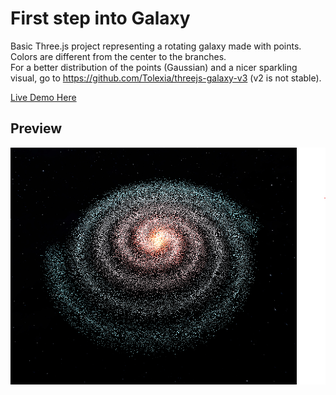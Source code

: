 # First step into Galaxy

Basic Three.js project representing a rotating galaxy made with points.  
Colors are different from the center to the branches.  
For a better distribution of the points (Gaussian) and a nicer sparkling visual, go to https://github.com/Tolexia/threejs-galaxy-v3 (v2 is not stable).  

[Live Demo Here](https://tolexia.github.io/threejs-galaxy/dist/index.html)

## Preview 
![](./threejs-galaxy.png)
